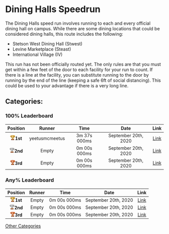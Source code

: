 # Dining Halls Speedrun

The Dining Halls speed run involves running to each and every official dining hall on campus. While there are some dining locations that could be considered dining halls, this route includes the following:

- Stetson West Dining Hall (Stwest)
- Levine Marketplace (Steast)
- International Village (IV)

This run has not been officially routed yet. The only rules are that you must get within a few feet of the door to each facility for your run to count. If there is a line at the facility, you can substitute running to the door by running by the end of the line (keeping a safe 6ft of social distancing). This could be used to your advantage if there is a very long line.


## Categories:

### 100% Leaderboard

| Position |    Runner     |  Time | Date| Link |
|:----------:|:-------------:|:------:|:----:|:---:|
| <img src="../../img/1st.png" width="15">**1st** | yeetusmcmeetus | 3m 37s 000ms  | September 20th, 2020 | [Link](https://vimeo.com/461392353/) |
| <img src="../../img/2nd.png" width="15">**2nd** | Empty | 0m 00s 000ms  | September 20th, 2020 | [Link]() |
| <img src="../../img/3rd.png" width="15">**3rd** | Empty | 0m 00s 000ms  | September 20th, 2020 | [Link]() |

### Any% Leaderboard

| Position |    Runner     |  Time | Date|Link|
|:----------:|:-------------:|:------:|:----:|:---:|
| <img src="../../img/1st.png" width="15">**1st** | Empty | 0m 00s 000ms  | September 20th, 2020 | [Link]() |
| <img src="../../img/2nd.png" width="15">**2nd** | Empty | 0m 00s 000ms  | September 20th, 2020 | [Link]() |
| <img src="../../img/3rd.png" width="15">**3rd** | Empty | 0m 00s 000ms  | September 20th, 2020 | [Link]() |

[Other Categories](../../README.md)

